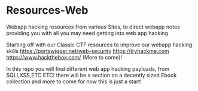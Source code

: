 # Resources-Web
Webapp hacking resources from various Sites, to direct webapp notes providing you with all you may need getting into web app hacking

Starting off with our Classic CTF resources to improve our webapp hacking skills
https://portswigger.net/web-security
https://tryhackme.com
https://www.hackthebox.com/
(More to come)!

In this repo you will find different web app hacking payloads, from SQLI,XSS,ETC ETC!
there will be a section on a decently sized Ebook collection
and more to come for now this is just a start!
